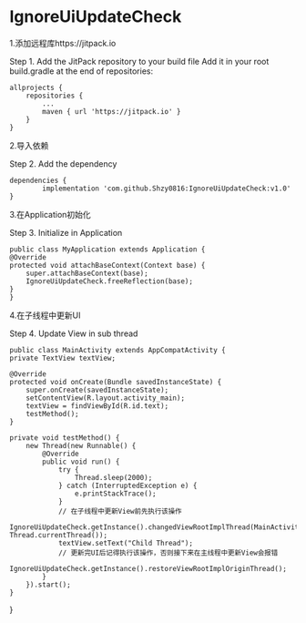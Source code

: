 # IgnoreUiUpdateCheck
1.添加远程库https://jitpack.io

Step 1. Add the JitPack repository to your build file
Add it in your root build.gradle at the end of repositories:

	allprojects {
		repositories {
			...
			maven { url 'https://jitpack.io' }
		}
	}
	
2.导入依赖

Step 2. Add the dependency

	dependencies {
	        implementation 'com.github.Shzy0816:IgnoreUiUpdateCheck:v1.0'
	}
	


3.在Application初始化

Step 3. Initialize in Application

	public class MyApplication extends Application {
    @Override
    protected void attachBaseContext(Context base) {
        super.attachBaseContext(base);
        IgnoreUiUpdateCheck.freeReflection(base);
    }
    }
    
4.在子线程中更新UI

Step 4. Update View in sub thread
	
	public class MainActivity extends AppCompatActivity {
    private TextView textView;

    @Override
    protected void onCreate(Bundle savedInstanceState) {
        super.onCreate(savedInstanceState);
        setContentView(R.layout.activity_main);
        textView = findViewById(R.id.text);
        testMethod();
    }
    
    private void testMethod() {
        new Thread(new Runnable() {
            @Override
            public void run() {
                try {
                    Thread.sleep(2000);
                } catch (InterruptedException e) {
                    e.printStackTrace();
                }
                // 在子线程中更新View前先执行该操作
                IgnoreUiUpdateCheck.getInstance().changedViewRootImplThread(MainActivity.this, Thread.currentThread());
                textView.setText("Child Thread");
                // 更新完UI后记得执行该操作，否则接下来在主线程中更新View会报错
                IgnoreUiUpdateCheck.getInstance().restoreViewRootImplOriginThread();
            }
        }).start();
    }
}

